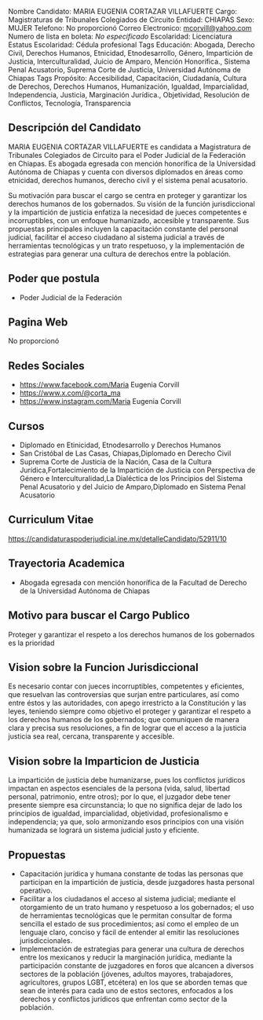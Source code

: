 Nombre Candidato: MARIA EUGENIA CORTAZAR VILLAFUERTE
Cargo: Magistraturas de Tribunales Colegiados de Circuito
Entidad: CHIAPAS
Sexo: MUJER
Telefono: No proporcionó
Correo Electronico: mcorvill@yahoo.com
Numero de lista en boleta: *No especificado*
Escolaridad: Licenciatura
Estatus Escolaridad: Cédula profesional
Tags Educación: Abogada, Derecho Civil, Derechos Humanos, Etnicidad, Etnodesarrollo, Género, Impartición de Justicia, Interculturalidad, Juicio de Amparo, Mención Honorífica., Sistema Penal Acusatorio, Suprema Corte de Justicia, Universidad Autónoma de Chiapas
Tags Propósito: Accesibilidad, Capacitación, Ciudadanía, Cultura de Derechos, Derechos Humanos, Humanización, Igualdad, Imparcialidad, Independencia, Justicia, Marginación Jurídica., Objetividad, Resolución de Conflictos, Tecnología, Transparencia


## Descripción del Candidato 

MARIA EUGENIA CORTAZAR VILLAFUERTE es candidata a Magistratura de Tribunales Colegiados de Circuito para el Poder Judicial de la Federación en Chiapas. Es abogada egresada con mención honorífica de la Universidad Autónoma de Chiapas y cuenta con diversos diplomados en áreas como etnicidad, derechos humanos, derecho civil y el sistema penal acusatorio.

Su motivación para buscar el cargo se centra en proteger y garantizar los derechos humanos de los gobernados. Su visión de la función jurisdiccional y la impartición de justicia enfatiza la necesidad de jueces competentes e incorruptibles, con un enfoque humanizado, accesible y transparente. Sus propuestas principales incluyen la capacitación constante del personal judicial, facilitar el acceso ciudadano al sistema judicial a través de herramientas tecnológicas y un trato respetuoso, y la implementación de estrategias para generar una cultura de derechos entre la población.


## Poder que postula

- Poder Judicial de la Federación


## Pagina Web

No proporcionó


## Redes Sociales

- https://www.facebook.com/Maria Eugenia Corvill
- https://www.x.com/@corta_ma
- https://www.instagram.com/Maria Eugenia Corvill


## Cursos

- Diplomado en Etinicidad, Etnodesarrollo y Derechos Humanos
- San Cristóbal de Las Casas, Chiapas,Diplomado en Derecho Civil
- Suprema Corte de Justicia de la Nación, Casa de la Cultura Jurídica,Fortalecimiento de la Impartición de Justicia con Perspectiva de Género e Interculturalidad,La Dialéctica de los Principios del Sistema Penal Acusatorio y del Juicio de Amparo,Diplomado en Sistema Penal Acusatorio


## Curriculum Vitae

https://candidaturaspoderjudicial.ine.mx/detalleCandidato/52911/10


## Trayectoria Academica

- Abogada egresada con mención honorífica de la Facultad de Derecho de la Universidad Autónoma de Chiapas


## Motivo para buscar el Cargo Publico

Proteger y garantizar el respeto a los derechos humanos de los gobernados es la prioridad


## Vision sobre la Funcion Jurisdiccional

Es necesario contar con jueces incorruptibles, competentes y eficientes, que resuelvan las controversias que surjan entre particulares, así como entre éstos y las autoridades, con apego irrestricto a la Constitución y las leyes, teniendo siempre como objetivo el proteger y garantizar el respeto a los derechos humanos de los gobernados; que comuniquen de manera clara y precisa sus resoluciones, a fin de lograr que el acceso a la justicia justicia sea real, cercana, transparente y accesible.


## Vision sobre la Imparticion de Justicia

La impartición de justicia debe humanizarse, pues los conflictos jurídicos impactan en aspectos esenciales de la persona (vida, salud, libertad personal, patrimonio, entre otros); por lo que, el juzgador debe tener presente siempre esa circunstancia; lo que no significa dejar de lado los principios de igualdad, imparcialidad, objetividad, profesionalismo e independencia; ya que, solo armonizando esos principios con una visión humanizada se logrará un sistema judicial justo y eficiente.


## Propuestas

- Capacitación jurídica y humana constante de todas las personas que participan en la impartición de justicia, desde juzgadores hasta personal operativo.
- Facilitar a los ciudadanos el acceso al sistema judicial; mediante el otorgamiento de un trato humano y respetuoso a los gobernados; el uso de herramientas tecnológicas que le permitan consultar de forma sencilla el estado de sus procedimientos; así como el empleo de un lenguaje claro, conciso y fácil de entender al emitir las resoluciones jurisdiccionales.
- Implementación de estrategias para generar una cultura de derechos entre los mexicanos y reducir la marginación jurídica, mediante la participación constante de juzgadores en foros que alcancen a diversos sectores de la población (jóvenes, adultos mayores, trabajadores, agricultores, grupos LGBT, etcétera) en los que se aborden temas que sean de interés para cada uno de estos sectores, enfocados a los derechos y conflictos jurídicos que enfrentan como sector de la población.

